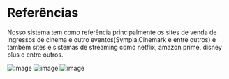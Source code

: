 # Referências

Nosso sistema tem como referência principalmente os sites de venda de ingressos de cinema e outro eventos(Sympla,Cinemark e entre outros) e também sites e sistemas de streaming como netflix, amazon prime, disney plus e entre outros.

![image](https://user-images.githubusercontent.com/101759330/160841510-90607fc0-ebe6-4293-8193-485b19a7f91d.png)
![image](https://user-images.githubusercontent.com/101759330/160841600-0a63ba65-e351-4805-b7f2-09c74d189de8.png)
![image](https://user-images.githubusercontent.com/101759330/160841392-522797c7-3136-44c5-b24a-094c63251623.png)
